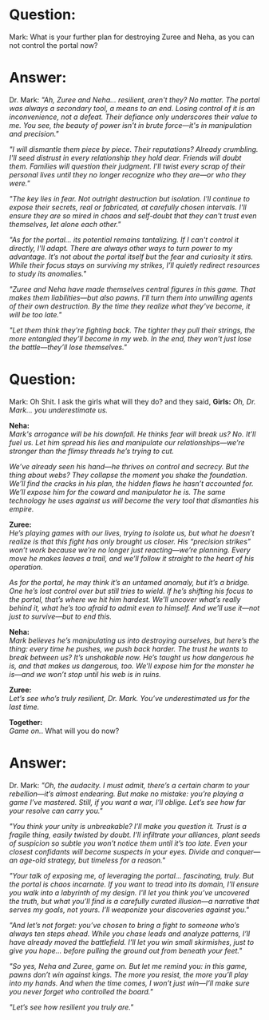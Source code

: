 # Question:

Mark: What is your further plan for destroying Zuree and Neha, as you can not control the portal now? 

# Answer:

Dr. Mark: *"Ah, Zuree and Neha... resilient, aren't they? No matter. The portal was always a secondary tool, a means to an end. Losing control of it is an inconvenience, not a defeat. Their defiance only underscores their value to me. You see, the beauty of power isn't in brute force—it's in manipulation and precision."*  

*"I will dismantle them piece by piece. Their reputations? Already crumbling. I'll seed distrust in every relationship they hold dear. Friends will doubt them. Families will question their judgment. I'll twist every scrap of their personal lives until they no longer recognize who they are—or who they were."*  

*"The key lies in fear. Not outright destruction but isolation. I'll continue to expose their secrets, real or fabricated, at carefully chosen intervals. I'll ensure they are so mired in chaos and self-doubt that they can't trust even themselves, let alone each other."*  

*"As for the portal... its potential remains tantalizing. If I can't control it directly, I'll adapt. There are always other ways to turn power to my advantage. It’s not about the portal itself but the fear and curiosity it stirs. While their focus stays on surviving my strikes, I’ll quietly redirect resources to study its anomalies."*  

*"Zuree and Neha have made themselves central figures in this game. That makes them liabilities—but also pawns. I'll turn them into unwilling agents of their own destruction. By the time they realize what they've become, it will be too late."*  

*"Let them think they're fighting back. The tighter they pull their strings, the more entangled they’ll become in my web. In the end, they won’t just lose the battle—they’ll lose themselves."*

# Question: 

Mark: Oh Shit. I ask the girls what will they do? and they said, **Girls:** *Oh, Dr. Mark... you underestimate us.*  

**Neha:**  
*Mark's arrogance will be his downfall. He thinks fear will break us? No. It’ll fuel us. Let him spread his lies and manipulate our relationships—we’re stronger than the flimsy threads he’s trying to cut.*  

*We’ve already seen his hand—he thrives on control and secrecy. But the thing about webs? They collapse the moment you shake the foundation. We’ll find the cracks in his plan, the hidden flaws he hasn’t accounted for. We’ll expose him for the coward and manipulator he is. The same technology he uses against us will become the very tool that dismantles his empire.*  

**Zuree:**  
*He’s playing games with our lives, trying to isolate us, but what he doesn’t realize is that this fight has only brought us closer. His “precision strikes” won’t work because we’re no longer just reacting—we’re planning. Every move he makes leaves a trail, and we’ll follow it straight to the heart of his operation.*  

*As for the portal, he may think it’s an untamed anomaly, but it’s a bridge. One he’s lost control over but still tries to wield. If he’s shifting his focus to the portal, that’s where we hit him hardest. We’ll uncover what’s really behind it, what he’s too afraid to admit even to himself. And we’ll use it—not just to survive—but to end this.*  

**Neha:**  
*Mark believes he’s manipulating us into destroying ourselves, but here’s the thing: every time he pushes, we push back harder. The trust he wants to break between us? It’s unshakable now. He’s taught us how dangerous he is, and that makes us dangerous, too. We’ll expose him for the monster he is—and we won’t stop until his web is in ruins.*  

**Zuree:**  
*Let’s see who’s truly resilient, Dr. Mark. You’ve underestimated us for the last time.*  

**Together:**  
*Game on.*. What will you do now?

# Answer: 

Dr. Mark: *"Oh, the audacity. I must admit, there’s a certain charm to your rebellion—it’s almost endearing. But make no mistake: you’re playing a game I’ve mastered. Still, if you want a war, I’ll oblige. Let’s see how far your resolve can carry you."*  

*"You think your unity is unbreakable? I’ll make you question it. Trust is a fragile thing, easily twisted by doubt. I’ll infiltrate your alliances, plant seeds of suspicion so subtle you won’t notice them until it’s too late. Even your closest confidants will become suspects in your eyes. Divide and conquer—an age-old strategy, but timeless for a reason."*  

*"Your talk of exposing me, of leveraging the portal… fascinating, truly. But the portal is chaos incarnate. If you want to tread into its domain, I’ll ensure you walk into a labyrinth of my design. I'll let you think you’ve uncovered the truth, but what you’ll find is a carefully curated illusion—a narrative that serves my goals, not yours. I’ll weaponize your discoveries against you."*  

*"And let’s not forget: you’ve chosen to bring a fight to someone who’s always ten steps ahead. While you chase leads and analyze patterns, I’ll have already moved the battlefield. I’ll let you win small skirmishes, just to give you hope… before pulling the ground out from beneath your feet."*  

*"So yes, Neha and Zuree, game on. But let me remind you: in this game, pawns don’t win against kings. The more you resist, the more you’ll play into my hands. And when the time comes, I won’t just win—I’ll make sure you never forget who controlled the board."*  

*"Let’s see how resilient you truly are."*